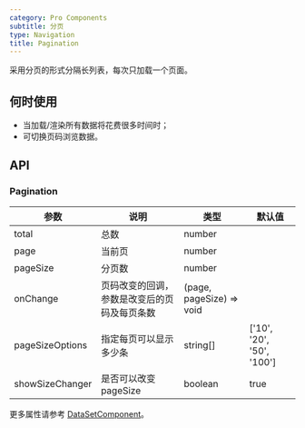 ```yaml
---
category: Pro Components
subtitle: 分页
type: Navigation
title: Pagination
---
```


采用分页的形式分隔长列表，每次只加载一个页面。

## 何时使用

- 当加载/渲染所有数据将花费很多时间时；
- 可切换页码浏览数据。

## API

### Pagination

| 参数      | 说明                                     | 类型        |默认值 |
|-----------|------------------------------------------|------------|--------|
| total | 总数 | number |  |
| page | 当前页 | number |  |
| pageSize | 分页数 | number |  |
| onChange | 页码改变的回调，参数是改变后的页码及每页条数 | (page, pageSize) => void |  |
| pageSizeOptions | 指定每页可以显示多少条 | string\[] | \['10', '20', '50', '100'\] |
| showSizeChanger | 是否可以改变 pageSize | boolean | true |

更多属性请参考 [DataSetComponent](/components-pro/core/#DataSetComponent)。

